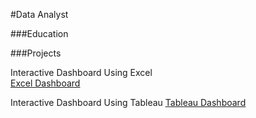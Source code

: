 #Data Analyst

###Education

###Projects

Interactive Dashboard Using Excel <br>
[Excel Dashboard](project1.html)


Interactive Dashboard Using Tableau
[Tableau Dashboard](project2.html)
